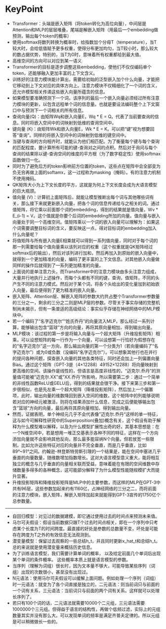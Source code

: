 # KeyPoint

- Transformer：头端是嵌入矩阵（将token转化为高位向量），中间层是Attention和MLP的层层堆叠，尾端是解嵌入矩阵（用最后一个embedding做预测，输出每个token的概率）
- 使用softmax将数列转换为概率时，给指数加个分母T（temperature），当T较大时，会给低值赋予更多权重，使得分布更加均匀，当T较小时，那么较大的数占据优势，特别的，当T为0时，意味着所有权重都给到最大值。
- 高维空间的方向可以对应到某一语义
- Transformer的目标是逐步调整这些embedding，使他们不仅仅编码单个token，还能够融入更加丰富的上下文含义。
- 训练好的注意力模块能计算出，需要给初始的泛型嵌入加个什么向量，才能把它移动到上下文对应的具体方向上。注意力模块不仅精细化了一个词的含义，还允许模型相关传递这些嵌入向量所蕴含的信息。
- 如果模型要准确预测下一个词，该序列的最后一个嵌入向量必须经过所有注意力模块的更新，以包含远程单个词的信息量。也就是要设法编码整个上下文窗口中与预测下一个词相关的所有信息。
- 查询向量(Q)：由矩阵Wq和嵌入向量E，Wq * E = Q。代表了当前要查询的信息。同时将嵌入空间中的词映射到低维的查询空间中。
- 键向量 (K)：由矩阵Wk和嵌入向量E，Wk * E = K。可以把“键”视为想要回答“查询”。同样的将嵌入空间中的词映射到低维的键空间中。
- 当键与查询的方向相齐时，就能认为他们相匹配。为了衡量每个键与每个查询的匹配程度，要计算所有可能的键-查询对之间的点积。然后对于询问与每个查询的结果除以键-查询空间的维度的平方根（为了数字稳定性）使用softmax函数做归一化。
- 同时为了避免后方的token影响前方位置的token，这些点在矩阵中会全部变为负无穷再做上面的softamx，这一过程称为masking（掩码）。有的注意力机制不使用掩码。
- QK矩阵大小为上下文长度的平方，这就是为何上下文长度会成为大语言模型的巨大瓶颈。
- 值向量 (V)：计算初上面矩阵后，就能让模型推断出每个词与其他哪些词有关，那么接下来就更新嵌入向量，把各个词的信息传递给与之相关的词。通过值矩阵，将它乘以前面那个词的embedding，得到的结果就是值向量，Wv * E_(i-1) = V。这个值就是你要个后词的embedding所加的向量。值向量与嵌入向量处于同一个高维空间。值矩阵乘以一个词的嵌入向量可以理解为：如果这个词需要调整目标词的含义，要反映这一点，得对目标词的embedding加入什么向量呢？
- 将值矩阵与所有嵌入向量E相乘就可以得到一系列值向量，同时对于每个词的那一列需要给每个值向量乘以该列对应的权重（这个权重就是QK矩阵经过softmax后的输出），然后对该列进行加和，然后再加入到原始的嵌入向量中，就得到一个更加精准的向量，编码了更丰富的上下文信息。对其他嵌入向量做同样的操作后就得到了一系列更加精准的向量。
- 上面说的是单注意力头，而Transformer中的注意力模块由多头注意力组成，大量并行地执行上述操作，而每个头都有不同的键，查询，值矩阵，不同的头产生不同的注意力模式。然后对于某个词，将各个头给出的变化量加到初始嵌入向量，最后便得到了更为精准的嵌入向量。
- 嵌入矩阵、Attention层、解嵌入矩阵的参数大约共占整个Transformer参数量的三分之一，剩余的三分之二则是MLP层的参数。尽管关于事实存储的完整机制尚未揭示，但有一条普适的高级结论：事实似乎存储在神经网络中的MLP模块中。
- 若一个编码了“名字迈克尔”“姓氏乔丹”的向量流入MLP，那么经过一系列计算，能够输出包含“篮球”方向的向量，再将其原向量相加，得到输出向量。
- MLP模块：该过程的第一步是将输入向量与一个超大矩阵（升维投影矩阵）相乘，可以设想矩阵的每一行作为一个向量，可以设想第一行恰好为假想存在的“名字迈克尔”这一方向，那么输出向量的第一个分类为1（若向量编码了“名字迈克尔”）或为0或负数（没编码“名字迈克尔”）。可以想象其他行也在并行的提问各种问题，探查嵌入向量的其他各类特征，同时还会加上一列偏置向量Bias。通过这个矩阵（GPT-3是（4×12288）49152×12288）将向量映射到更高维的空间。该操作是线性的，但语言是高度非线性的，“迈克尔.乔丹”的测量值可能被“迈克尔.XX"或”XX.乔丹“所影响，所以需要第二步：通过一个简单的非线性函数ReLU或GELU后，得到的结果就会很干净。接下来第三步和第一步很相似，也是先左乘一个超大矩阵（降维投影矩阵），然后加上一个偏置项，此时，输出向量的维数降回到嵌入空间的维数，这个矩阵中的列能够说明若对应的神经元被激活，则将在结果添加什么信息，完成之后便能够输出包含”篮球“方向的向量，最后再将其原向量相加，得到输出向量。
- 然而，证据表明，单个神经元几乎不会代表像”迈克尔.乔丹“这样的单一特征，这与如今可解释性研究中的Superposition(叠加)概念有关，这个假设有助于解释为什么模型难以解释，以及为什么模型扩展性出奇的好。其基本思想是：在一个N维空间中，若是想用一堆正交基表示各种不同的特征，这样在一个方向添加向量就不会影响其他反向，那么最多能容纳N个向量。但若放宽一些限制，比如允许这些特征对应的向量并不完全垂直，而是几乎垂直，比如89°~91°之间。约翰逊-林登斯特劳斯引理的一个结果是，能在空间中塞进几乎垂直的向量数量，随维数增加指数增长。这对大语言模型意义重大，能将相互独立的概念与几乎垂直的向量相关联而受益，意味着能在有限的空间维数中存储数量多得多的各种概念，这可能部分解释了为什么模型性能随规模扩大而提升显著。
- 升维投影矩阵和降维投影矩阵是MLP中的主要参数，而这样的MLP在GPT-3中共有96层，这些参数加起来约有1160亿，占神经网络的三分之二，而将前面的注意力模块，嵌入矩阵，解嵌入矩阵加起来就能得到GPT-3宣传的1750亿个总参数量。

------

- 自回归模型：对见过的数据建模，即它通过使用过去的时间点来预测未来值。
- 马尔可夫假设：假设当前数据只跟T个过去时间点相关，即在一个序列中只考虑某个长度为T的时间跨度。最直接的好处是参数的总数量不变，坏处是可能存在跨度为T之外的有效信息无法观测到。
- 潜变量模型：保留过去观察的一些总结h_t，并且同时更新x_hat_t和总结h_t。总的来说就是使用潜变量来概括历史信息。
- 为了训练语言模型，我们需要计算单词的概率， 以及给定前面几个单词后出现某个单词的条件概率。 这些概率本质上就是语言模型的参数。
- 当序列（理解为词组）很长时，因为文本量不够大，可能导致某些序列（词组）出现的次数很小，甚至没有出现过。
- N元语法：使用马尔可夫假设可以缓解上面问题。例如处理一个序列（词组）时一元语法：就变为了各个词直接是独立的，二元语法：则当前词只与前面的一个词有关系，三元语法：当前词只与前面的两个词有关系。这样就可以处理长序列了。
- 若只有100个词的话，二元语法就需要10000个二元组，三元语法需要1000000个三元组。但得益于语言的结构性，再做个低频过滤，实际上的元组数量其实并没有那么大。可以发现单词的频率是满足齐普夫定律的。所以元组是可以稍微做长一些的。